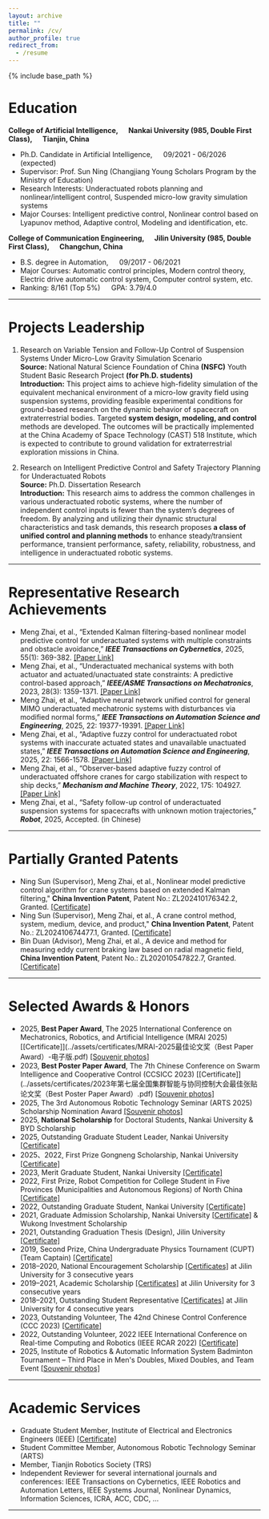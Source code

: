```yaml
---
layout: archive
title: ""
permalink: /cv/
author_profile: true
redirect_from:
  - /resume
---
```


{% include base_path %}

# Education
**College of Artificial Intelligence, &ensp;&ensp; Nankai University (985, Double First Class), &ensp;&ensp; Tianjin, China**      
- Ph.D. Candidate in Artificial Intelligence, &ensp;&ensp; 09/2021 - 06/2026 (expected)    
- Supervisor: Prof. Sun Ning (Changjiang Young Scholars Program by the Ministry of Education)
- Research Interests: Underactuated robots planning and nonlinear/intelligent control, Suspended micro-low gravity simulation systems
- Major Courses: Intelligent predictive control, Nonlinear control based on Lyapunov method, Adaptive control, Modeling and identification, etc.

**College of Communication Engineering, &ensp;&ensp; Jilin University (985, Double First Class), &ensp;&ensp; Changchun, China**   
- B.S. degree in Automation, &ensp;&ensp; 09/2017 - 06/2021      
- Major Courses: Automatic control principles, Modern control theory, Electric drive automatic control system, Computer control system, etc.
- Ranking: 8/161 (Top 5%) &ensp;&ensp; GPA: 3.79/4.0 

------

# Projects Leadership
1. Research on Variable Tension and Follow-Up Control of Suspension Systems Under Micro-Low Gravity Simulation Scenario      
**Source:** National Natural Science Foundation of China **(NSFC)** Youth Student Basic Research Project **(for Ph.D. students)**   
**Introduction:** This project aims to achieve high-fidelity simulation of the equivalent mechanical environment of a micro-low gravity field using suspension systems, providing feasible experimental conditions for ground-based research on the dynamic behavior of spacecraft on extraterrestrial bodies. Targeted **system design, modeling, and control** methods are developed. The outcomes will be practically implemented at the China Academy of Space Technology (CAST) 518 Institute, which is expected to contribute to ground validation for extraterrestrial exploration missions in China.

2. Research on Intelligent Predictive Control and Safety Trajectory Planning for Underactuated Robots      
**Source:** Ph.D. Dissertation Research      
**Introduction:** This research aims to address the common challenges in various underactuated robotic systems, where the number of independent control inputs is fewer than the system’s degrees of freedom. By analyzing and utilizing their dynamic structural characteristics and task demands, this research proposes **a class of unified control and planning methods** to enhance steady/transient performance, transient performance, safety, reliability, robustness, and intelligence in underactuated robotic systems.

------

# Representative Research Achievements
- Meng Zhai, et al., “Extended Kalman filtering-based nonlinear model predictive control for underactuated systems with multiple constraints and obstacle avoidance,” ***IEEE Transactions on Cybernetics***, 2025, 55(1): 369-382. [[Paper Link]](https://ieeexplore.ieee.org/document/10752633/?arnumber=10752633)    
- Meng Zhai, et al., “Underactuated mechanical systems with both actuator and actuated/unactuated state constraints: A predictive control-based approach,” ***IEEE/ASME Transactions on Mechatronics***, 2023, 28(3): 1359-1371. [[Paper Link]](https://ieeexplore.ieee.org/document/10001761)      
- Meng Zhai, et al., “Adaptive neural network unified control for general MIMO underactuated mechatronic systems with disturbances via modified normal forms,” ***IEEE Transactions on Automation Science and Engineering***, 2025, 22: 19377-19391. [[Paper Link]](https://ieeexplore.ieee.org/document/11099087)     
- Meng Zhai, et al., “Adaptive fuzzy control for underactuated robot systems with inaccurate actuated states and unavailable unactuated states,” ***IEEE Transactions on Automation Science and Engineering***, 2025, 22: 1566-1578. [[Paper Link]](https://ieeexplore.ieee.org/document/10445242/?arnumber=10445242)    
- Meng Zhai, et al., “Observer-based adaptive fuzzy control of underactuated offshore cranes for cargo stabilization with respect to ship decks,” ***Mechanism and Machine Theory***, 2022, 175: 104927. [[Paper Link]](https://linkinghub.elsevier.com/retrieve/pii/S0094114X22001859)   
- Meng Zhai, et al., “Safety follow-up control of underactuated suspension systems for spacecrafts with unknown motion trajectories,” ***Robot***, 2025, Accepted. (in Chinese)

------

# Partially Granted Patents
- Ning Sun (Supervisor), Meng Zhai, et al., Nonlinear model predictive control algorithm for crane systems based on extended Kalman filtering," **China Invention Patent**, Patent No.: ZL202410176342.2, Granted. [[Certificate]](../assets/certificates/2024101763422-发明专利证书.pdf)    
- Ning Sun (Supervisor), Meng Zhai, et al., A crane control method, system, medium, device, and product," **China Invention Patent**, Patent No.: ZL202410674477.1, Granted. [[Certificate]](../assets/certificates/2024106744771-发明专利证书.pdf)    
- Bin Duan (Advisor), Meng Zhai, et al., A device and method for measuring eddy current braking law based on radial magnetic field, **China Invention Patent**, Patent No.: ZL202010547822.7, Granted. [[Certificate]](../assets/certificates/20-1-104吉林大学2020105478227-发明专利证书.pdf)

------

# Selected Awards & Honors
- 2025, **Best Paper Award**, The 2025 International Conference on Mechatronics, Robotics, and Artificial Intelligence (MRAI 2025) [[Certificate]](../assets/certificates/MRAI-2025最佳论文奖（Best Paper Award）-电子版.pdf) [[Souvenir photos]](../assets/certificates/MRAI-2025最佳论文奖.jpg)      
- 2023, **Best Poster Paper Award**, The 7th Chinese Conference on Swarm Intelligence and Cooperative Control (CCSICC 2023) [[Certificate]](../assets/certificates/2023年第七届全国集群智能与协同控制大会最佳张贴论文奖（Best Poster Paper Award）.pdf) [[Souvenir photos]](../assets/certificates/CCSICC-2023最佳张贴论文奖.jpg)     
- 2025, The 3rd Autonomous Robotic Technology Seminar (ARTS 2025) Scholarship Nomination Award [[Souvenir photos]](../assets/certificates/ARTS-2025奖学金提名奖.jpg)     
- 2025, **National Scholarship** for Doctoral Students, Nankai University & BYD Scholarship    
- 2025, Outstanding Graduate Student Leader, Nankai University [[Certificate]](../assets/certificates/南开大学2024-2025学年研究生优秀学生干部.pdf)
- 2025、2022, First Prize Gongneng Scholarship, Nankai University [[Certificate]](../assets/certificates/南开大学2021-2022学年公能奖学金一等奖.pdf)
- 2023, Merit Graduate Student, Nankai University [[Certificate]](../assets/certificates/南开大学2022-2023学年度研究生三好学生.pdf)     
- 2022, First Prize, Robot Competition for College Student in Five Provinces (Municipalities and Autonomous Regions) of North China [[Certificate]](../assets/certificates/吊车-获奖证书-华北五省(市、自治区)大学生机器人大赛.pdf)  
- 2022, Outstanding Graduate Student, Nankai University [[Certificate]](../assets/certificates/南开大学2021-2022学年度研究生优秀学生.pdf) 
- 2021, Graduate Admission Scholarship, Nankai University [[Certificate]](../assets/certificates/南开大学2021年研究生推免奖学金.pdf) & Wukong Investment Scholarship  
- 2021, Outstanding Graduation Thesis (Design), Jilin University [[Certificate]](../assets/certificates/吉林大学优秀毕业论文（设计）.pdf)  
- 2019, Second Prize, China Undergraduate Physics Tournament (CUPT) (Team Captain) [[Certificate]](../assets/certificates/CUPT国赛二等奖.pdf) 
- 2018–2020, National Encouragement Scholarship [[Certificates]](../assets/certificates/吉林大学国家励志奖学金.pdf) at Jilin University for 3 consecutive years    
- 2019–2021, Academic Scholarship [[Certificates]](../assets/certificates/吉林大学学术科技奖.pdf) at Jilin University for 3 consecutive years    
- 2018–2021, Outstanding Student Representative [[Certificates]](../assets/certificates/吉林大学院优秀学生.pdf) at Jilin University for 4 consecutive years   
- 2023, Outstanding Volunteer, The 42nd Chinese Control Conference (CCC 2023) [[Certificate]](../assets/certificates/2023第42界中国控制会议CCC优秀志愿者.pdf)  
- 2022, Outstanding Volunteer, 2022 IEEE International Conference on Real-time Computing and Robotics (IEEE RCAR 2022) [[Certificate]](../assets/certificates/IEEE-RCAR-2022会议优秀志愿者.pdf)
- 2025, Institute of Robotics & Automatic Information System Badminton Tournament – Third Place in Men's Doubles, Mixed Doubles, and Team Event [[Souvenir photos]](../assets/certificates/IRAIS-2025羽毛球赛.jpg) 

------

# Academic Services
- Graduate Student Member, Institute of Electrical and Electronics Engineers (IEEE) [[Certificate]](../assets/certificates/IEEE学生会员证书.pdf)  
- Student Committee Member, Autonomous Robotic Technology Seminar (ARTS)  
- Member, Tianjin Robotics Society (TRS)
- Independent Reviewer for several international journals and conferences: IEEE Transactions on Cybernetics, IEEE Robotics and Automation Letters, IEEE Systems Journal, Nonlinear Dynamics, Information Sciences, ICRA, ACC, CDC, ...
    
------
  
  

